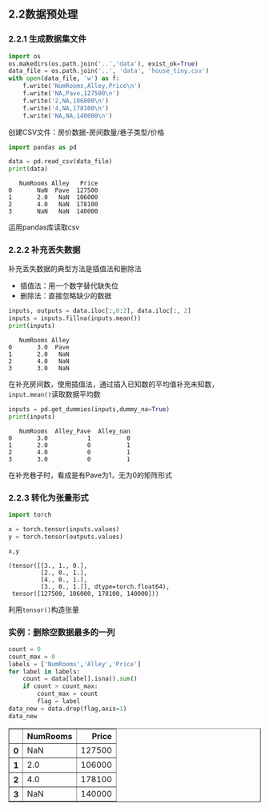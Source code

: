 ## 2.2数据预处理

### 2.2.1 生成数据集文件


```python
import os
os.makedirs(os.path.join('..','data'), exist_ok=True)
data_file = os.path.join('..', 'data', 'house_tiny.csv')
with open(data_file, 'w') as f:
    f.write('NumRooms,Alley,Price\n')
    f.write('NA,Pave,127500\n')
    f.write('2,NA,106000\n')
    f.write('4,NA,178100\n')
    f.write('NA,NA,140000\n')
```

创建CSV文件：房价数据-房间数量/巷子类型/价格


```python
import pandas as pd

data = pd.read_csv(data_file)
print(data)
```

       NumRooms Alley   Price
    0       NaN  Pave  127500
    1       2.0   NaN  106000
    2       4.0   NaN  178100
    3       NaN   NaN  140000


运用pandas库读取csv

### 2.2.2 补充丢失数据

补充丢失数据的典型方法是插值法和删除法

- 插值法：用一个数字替代缺失位
- 删除法：直接忽略缺少的数据


```python
inputs, outputs = data.iloc[:,0:2], data.iloc[:, 2]
inputs = inputs.fillna(inputs.mean())
print(inputs)
```

       NumRooms Alley
    0       3.0  Pave
    1       2.0   NaN
    2       4.0   NaN
    3       3.0   NaN


在补充房间数，使用插值法，通过插入已知数的平均值补充未知数，`input.mean()`读取数据平均数


```python
inputs = pd.get_dummies(inputs,dummy_na=True)
print(inputs)
```

       NumRooms  Alley_Pave  Alley_nan
    0       3.0           1          0
    1       2.0           0          1
    2       4.0           0          1
    3       3.0           0          1


在补充巷子时，看成是有Pave为1，无为0的矩阵形式

### 2.2.3 转化为张量形式


```python
import torch

x = torch.tensor(inputs.values)
y = torch.tensor(outputs.values)

x,y
```




    (tensor([[3., 1., 0.],
             [2., 0., 1.],
             [4., 0., 1.],
             [3., 0., 1.]], dtype=torch.float64),
     tensor([127500, 106000, 178100, 140000]))



利用`tensor()`构造张量

### 实例：删除空数据最多的一列


```python
count = 0
count_max = 0
labels = ['NumRooms','Alley','Price']
for label in labels:
    count = data[label].isna().sum()
    if count > count_max:
        count_max = count
        flag = label
data_new = data.drop(flag,axis=1)
data_new
```




<div>
<style scoped>
    .dataframe tbody tr th:only-of-type {
        vertical-align: middle;
    }

    .dataframe tbody tr th {
        vertical-align: top;
    }

    .dataframe thead th {
        text-align: right;
    }
</style>
<table border="1" class="dataframe">
  <thead>
    <tr style="text-align: right;">
      <th></th>
      <th>NumRooms</th>
      <th>Price</th>
    </tr>
  </thead>
  <tbody>
    <tr>
      <th>0</th>
      <td>NaN</td>
      <td>127500</td>
    </tr>
    <tr>
      <th>1</th>
      <td>2.0</td>
      <td>106000</td>
    </tr>
    <tr>
      <th>2</th>
      <td>4.0</td>
      <td>178100</td>
    </tr>
    <tr>
      <th>3</th>
      <td>NaN</td>
      <td>140000</td>
    </tr>
  </tbody>
</table>
</div>


